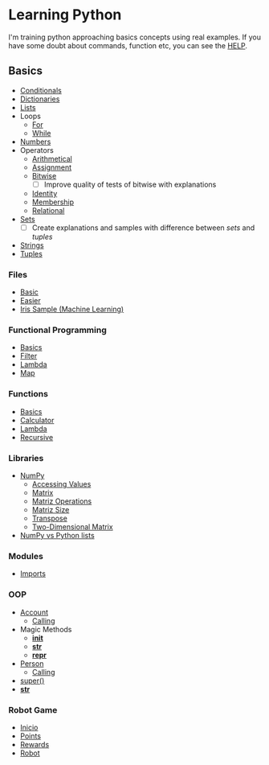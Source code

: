 # Learning Python

I'm training python approaching basics concepts using real examples. If you have some doubt about commands, function etc, you can see the [HELP](help.py).

## Basics
* [Conditionals](basics/conditionals/main.py)
* [Dictionaries](basics/dictionaries/main.py)
* [Lists](basics/lists/main.py)
* Loops
    * [For](basics/loops/for.py)
    * [While](basics/loops/while.py)
* [Numbers](basics/numbers/main.py)
* Operators
    * [Arithmetical](basics/operators/arithmetical.py)
    * [Assignment](basics/operators/assignment.py)
    * [Bitwise](basics/operators/bitwise.py)
        - [ ] Improve quality of tests of bitwise with explanations
    * [Identity](basics/operators/identity.py)
    * [Membership](basics/operators/membership.py)
    * [Relational](basics/operators/relational.py)
* [Sets](basics/sets/main.py)
    - [ ] Create explanations and samples with difference between *sets* and *tuples*
* [Strings](basics/strings/main.py)
* [Tuples](basics/tuples/main.py)

### Files
* [Basic](files/basic.py)
* [Easier](files/easier.py)
* [Iris Sample (Machine Learning)](files/iris-sample.py)

### Functional Programming
* [Basics](functional_programming/basics.py)
* [Filter](functional_programming/filter.py)
* [Lambda](functional_programming/lambda.py)
* [Map](functional_programming/map.py)

### Functions
* [Basics](functions/basics.py)
* [Calculator](functions/calculator.py)
* [Lambda](functions/lambda.py)
* [Recursive](functions/recursive.py)

### Libraries
* [NumPy](libs/numpy.py)
    * [Accessing Values](libs/numpy.py)
    * [Matrix](libs/numpy.py)
    * [Matriz Operations](libs/numpy.py)
    * [Matriz Size](libs/numpy.py)
    * [Transpose](libs/numpy.py)
    * [Two-Dimensional  Matrix](libs/numpy.py)
* [NumPy vs Python lists](libs/num_vs_python-list.py)

### Modules
* [Imports](modules/main.py)

### OOP
* [Account](oop/account/account.py)
    * [Calling](oop/account/index.py)
* Magic Methods
    * [__init__](oop/magic_methods/index.py)
    * [__str__](oop/magic_methods/index.py)
    * [__repr__](oop/magic_methods/index.py)
* [Person](oop/person/person.py)
    * [Calling](oop/person/index.py)
* [super()](oop/robot/tars.py)
* [__str__](robot_game/Rewards.py)

### Robot Game
* [Inicio](robot_game/index.py)
* [Points](robot_game/Point.py)
* [Rewards](robot_game/Rewards.py)
* [Robot](robot_game/Robot.py)